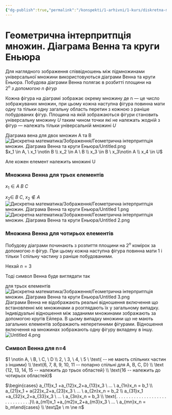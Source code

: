 ```yaml
---
{"dg-publish":true,"permalink":"/konspekti/1-arhivni/1-kurs/diskretna-matematika/geometrichna-interpritpcziya-mnozhin-diagrama-venna-ta-krugi-enyura/"}
---
```


# Геометрична інтерпритпція множин. Діаграма Венна та круги Еньюра

Для наглядного зображення співвідношень між підмножинами універсальної множини використовуються діаграми Венна та круги Еньюра. Побудова діаграми Венна полягає в розбитті площини на $2^n \ з \ допомогою \ n \ фігур$

Кожна фігура на діаграмі зображає окрему множину де n — це число зображуваних множин, при цьому кожна наступна фігура повинна мати одну та тільки одну загальну область перетин з кожною з раніше побудованих фігур. Площина на якій зображаються фігури становить універсальну множину $U$  таким чином точки які не належать жодній з фігур — належать тільки універсальній множині $U$ 

Діаграма вена для двох множин А та В
![Дискретна математика/Зображення/Геометрична інтерпритпція множин. Діаграма Венна та круги Еньюра/Untitled.png](/img/user/%D0%9A%D0%BE%D0%BD%D1%81%D0%BF%D0%B5%D0%BA%D1%82%D0%B8/1.%20%D0%90%D1%80%D1%85%D1%96%D0%B2%D0%BD%D1%96/1%20%D0%BA%D1%83%D1%80%D1%81/%D0%94%D0%B8%D1%81%D0%BA%D1%80%D0%B5%D1%82%D0%BD%D0%B0%20%D0%BC%D0%B0%D1%82%D0%B5%D0%BC%D0%B0%D1%82%D0%B8%D0%BA%D0%B0/%D0%97%D0%BE%D0%B1%D1%80%D0%B0%D0%B6%D0%B5%D0%BD%D0%BD%D1%8F/%D0%93%D0%B5%D0%BE%D0%BC%D0%B5%D1%82%D1%80%D0%B8%D1%87%D0%BD%D0%B0%20%D1%96%D0%BD%D1%82%D0%B5%D1%80%D0%BF%D1%80%D0%B8%D1%82%D0%BF%D1%86%D1%96%D1%8F%20%D0%BC%D0%BD%D0%BE%D0%B6%D0%B8%D0%BD.%20%D0%94%D1%96%D0%B0%D0%B3%D1%80%D0%B0%D0%BC%D0%B0%20%D0%92%D0%B5%D0%BD%D0%BD%D0%B0%20%D1%82%D0%B0%20%D0%BA%D1%80%D1%83%D0%B3%D0%B8%20%D0%95%D0%BD%D1%8C%D1%8E%D1%80%D0%B0/Untitled.png)
$x_1 \in A, \ x_1 \notin B \\ x_2 \in A \ B \\ x_3 \in B \ x_3\notin A \\ x_4 \in U$

Але кожен елемент належить множині U

### Множина Венна для трьох елементів

$x_1 \in A \ B \ C$

$x_2 \in \ B \ C, \ x_2 \notin A$
![Дискретна математика/Зображення/Геометрична інтерпритпція множин. Діаграма Венна та круги Еньюра/Untitled 1.png](/img/user/%D0%9A%D0%BE%D0%BD%D1%81%D0%BF%D0%B5%D0%BA%D1%82%D0%B8/1.%20%D0%90%D1%80%D1%85%D1%96%D0%B2%D0%BD%D1%96/1%20%D0%BA%D1%83%D1%80%D1%81/%D0%94%D0%B8%D1%81%D0%BA%D1%80%D0%B5%D1%82%D0%BD%D0%B0%20%D0%BC%D0%B0%D1%82%D0%B5%D0%BC%D0%B0%D1%82%D0%B8%D0%BA%D0%B0/%D0%97%D0%BE%D0%B1%D1%80%D0%B0%D0%B6%D0%B5%D0%BD%D0%BD%D1%8F/%D0%93%D0%B5%D0%BE%D0%BC%D0%B5%D1%82%D1%80%D0%B8%D1%87%D0%BD%D0%B0%20%D1%96%D0%BD%D1%82%D0%B5%D1%80%D0%BF%D1%80%D0%B8%D1%82%D0%BF%D1%86%D1%96%D1%8F%20%D0%BC%D0%BD%D0%BE%D0%B6%D0%B8%D0%BD.%20%D0%94%D1%96%D0%B0%D0%B3%D1%80%D0%B0%D0%BC%D0%B0%20%D0%92%D0%B5%D0%BD%D0%BD%D0%B0%20%D1%82%D0%B0%20%D0%BA%D1%80%D1%83%D0%B3%D0%B8%20%D0%95%D0%BD%D1%8C%D1%8E%D1%80%D0%B0/Untitled%201.png)
![Дискретна математика/Зображення/Геометрична інтерпритпція множин. Діаграма Венна та круги Еньюра/Untitled 2.png](/img/user/%D0%9A%D0%BE%D0%BD%D1%81%D0%BF%D0%B5%D0%BA%D1%82%D0%B8/1.%20%D0%90%D1%80%D1%85%D1%96%D0%B2%D0%BD%D1%96/1%20%D0%BA%D1%83%D1%80%D1%81/%D0%94%D0%B8%D1%81%D0%BA%D1%80%D0%B5%D1%82%D0%BD%D0%B0%20%D0%BC%D0%B0%D1%82%D0%B5%D0%BC%D0%B0%D1%82%D0%B8%D0%BA%D0%B0/%D0%97%D0%BE%D0%B1%D1%80%D0%B0%D0%B6%D0%B5%D0%BD%D0%BD%D1%8F/%D0%93%D0%B5%D0%BE%D0%BC%D0%B5%D1%82%D1%80%D0%B8%D1%87%D0%BD%D0%B0%20%D1%96%D0%BD%D1%82%D0%B5%D1%80%D0%BF%D1%80%D0%B8%D1%82%D0%BF%D1%86%D1%96%D1%8F%20%D0%BC%D0%BD%D0%BE%D0%B6%D0%B8%D0%BD.%20%D0%94%D1%96%D0%B0%D0%B3%D1%80%D0%B0%D0%BC%D0%B0%20%D0%92%D0%B5%D0%BD%D0%BD%D0%B0%20%D1%82%D0%B0%20%D0%BA%D1%80%D1%83%D0%B3%D0%B8%20%D0%95%D0%BD%D1%8C%D1%8E%D1%80%D0%B0/Untitled%202.png)
### Множина Венна для чотирьох елементів

Побудову діаграми починають з розпиття площини на $2^n$ комірок за допомогою $n$ фігур. При цьому кожна наступна фігура повинна мати 1 і тільки 1 спільну частину з раніше побудованими.

Нехай $n=3$

Тоді символ Венна буде виглядати так

для трьох елементів
![Дискретна математика/Зображення/Геометрична інтерпритпція множин. Діаграма Венна та круги Еньюра/Untitled 3.png](/img/user/%D0%9A%D0%BE%D0%BD%D1%81%D0%BF%D0%B5%D0%BA%D1%82%D0%B8/1.%20%D0%90%D1%80%D1%85%D1%96%D0%B2%D0%BD%D1%96/1%20%D0%BA%D1%83%D1%80%D1%81/%D0%94%D0%B8%D1%81%D0%BA%D1%80%D0%B5%D1%82%D0%BD%D0%B0%20%D0%BC%D0%B0%D1%82%D0%B5%D0%BC%D0%B0%D1%82%D0%B8%D0%BA%D0%B0/%D0%97%D0%BE%D0%B1%D1%80%D0%B0%D0%B6%D0%B5%D0%BD%D0%BD%D1%8F/%D0%93%D0%B5%D0%BE%D0%BC%D0%B5%D1%82%D1%80%D0%B8%D1%87%D0%BD%D0%B0%20%D1%96%D0%BD%D1%82%D0%B5%D1%80%D0%BF%D1%80%D0%B8%D1%82%D0%BF%D1%86%D1%96%D1%8F%20%D0%BC%D0%BD%D0%BE%D0%B6%D0%B8%D0%BD.%20%D0%94%D1%96%D0%B0%D0%B3%D1%80%D0%B0%D0%BC%D0%B0%20%D0%92%D0%B5%D0%BD%D0%BD%D0%B0%20%D1%82%D0%B0%20%D0%BA%D1%80%D1%83%D0%B3%D0%B8%20%D0%95%D0%BD%D1%8C%D1%8E%D1%80%D0%B0/Untitled%203.png)
Діаграми Венна не відображають реальні відношення включення що встановленні міє множинами а розглядають їх у загальному випадку. Індивідуальні відношення між заданими множинами зображають за допомогою кругів Ейлера. В цьому випадку множини що не мають загальних елементів  зображають неперетиними фігурами. Відношення включення на множинах зображають одну фігуру вкладену в іншу.
![Untitled 4.png](/img/user/%D0%9A%D0%BE%D0%BD%D1%81%D0%BF%D0%B5%D0%BA%D1%82%D0%B8/1.%20%D0%90%D1%80%D1%85%D1%96%D0%B2%D0%BD%D1%96/1%20%D0%BA%D1%83%D1%80%D1%81/%D0%94%D0%B8%D1%81%D0%BA%D1%80%D0%B5%D1%82%D0%BD%D0%B0%20%D0%BC%D0%B0%D1%82%D0%B5%D0%BC%D0%B0%D1%82%D0%B8%D0%BA%D0%B0/%D0%97%D0%BE%D0%B1%D1%80%D0%B0%D0%B6%D0%B5%D0%BD%D0%BD%D1%8F/%D0%93%D0%B5%D0%BE%D0%BC%D0%B5%D1%82%D1%80%D0%B8%D1%87%D0%BD%D0%B0%20%D1%96%D0%BD%D1%82%D0%B5%D1%80%D0%BF%D1%80%D0%B8%D1%82%D0%BF%D1%86%D1%96%D1%8F%20%D0%BC%D0%BD%D0%BE%D0%B6%D0%B8%D0%BD.%20%D0%94%D1%96%D0%B0%D0%B3%D1%80%D0%B0%D0%BC%D0%B0%20%D0%92%D0%B5%D0%BD%D0%BD%D0%B0%20%D1%82%D0%B0%20%D0%BA%D1%80%D1%83%D0%B3%D0%B8%20%D0%95%D0%BD%D1%8C%D1%8E%D1%80%D0%B0/Untitled%204.png)
### Символ Венна для n=4

$1 \notin A, \ B, \ C, \ D \\ 2, \ 3, \ 4, \ 5 \ \text{ -- не мають спільних частин з іншими} \\ \text{6, 7, 8, 9, 10, 11 -- попарно спільні для A, B, C, D} \\ \text {12, 13, 14, 15 -- належить до трьох областей} \\ \text{16 -- належить до чотирьох областей}$

$\begin{cases} a_{11}x_1 +a_{12}x_2+a_{13}x_3 \ ... \ a_{1n}x_n = b_1 \\ a_{21}x_1 + a{22}x_2+a_{23}x_3 \ ... \ a_{2n}x_n = b_2 \\ a_{31}x_1 +a_{32}x_2+a_{33}x_3 \ ... \ a_{3n}x_n = b_3 \\ \text{. . . . . . . . . . . . . . . . . . . . . . . . . . . . . .}\\ a_{m1}x_1 +a_{m2}x_2+a_{m3}x_3 \ ... \ a_{mn}x_n = b_m\end{cases} \\ \textДе \ m \ne n$
